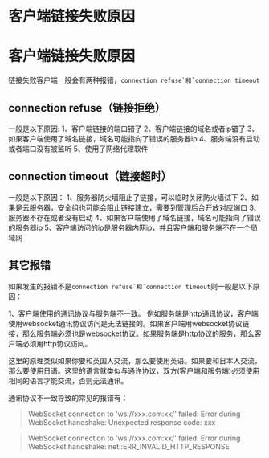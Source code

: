 # 客户端链接失败原因

# 客户端链接失败原因

链接失败客户端一般会有两种报错，```connection refuse`和`connection timeout```

## connection refuse（链接拒绝）

一般是以下原因:
1、客户端链接的端口错了
2、客户端链接的域名或者ip错了
3、如果客户端使用了域名链接，域名可能指向了错误的服务器ip
4、服务端没有启动或者端口没有被监听
5、使用了网络代理软件

## connection timeout（链接超时）

一般是以下原因：
1、服务器防火墙阻止了链接，可以临时关闭防火墙试下
2、如果是云服务器，安全组也可能会阻止链接建立，需要到管理后台开放对应端口
3、服务器不存在或者没有启动
4、如果客户端使用了域名链接，域名可能指向了错误的服务器ip
5、客户端访问的ip是服务器内网ip，并且客户端和服务端不在一个局域网

## 其它报错

如果发生的报错不是```connection refuse`和`connection timeout```则一般是以下原因：

1、客户端使用的通讯协议与服务端不一致。
例如服务端是http通讯协议，客户端使用websocket通讯协议访问是无法链接的。如果客户端用websocket协议链接，那么服务端必须也是websocket协议。如果服务端是http协议的服务，那么客户端必须用http协议访问。

这里的原理类似如果你要和英国人交流，那么要使用英语。如果要和日本人交流，那么要使用日语。这里的语言就类似与通许协议，双方(客户端和服务端)必须使用相同的语言才能交流，否则无法通讯。

通讯协议不一致导致的常见的报错有：

> WebSocket connection to 'ws://xxx.com:xx/' failed: Error during WebSocket handshake: Unexpected response code: xxx

> WebSocket connection to 'ws://xxx.com:xx/' failed: Error during WebSocket handshake: net::ERR\_INVALID\_HTTP\_RESPONSE
